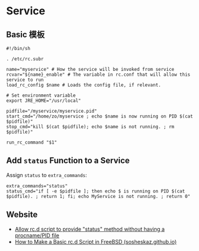 # Service

## Basic 模板

``` shell
#!/bin/sh

. /etc/rc.subr

name="myservice" # How the service will be invoked from service
rcvar="${name}_enable" # The variable in rc.conf that will allow this service to run
load_rc_config $name # Loads the config file, if relevant.

# Set environment variable
export JRE_HOME="/usr/local"

pidfile="/myservice/myservice.pid"
start_cmd="/home/zo/myservice ; echo $name is now running on PID $(cat $pidfile)"
stop_cmd="kill $(cat $pidfile); echo $name is not running. ; rm $pidfile)"

run_rc_command "$1"
```

## Add `status` Function to a Service

Assign `status` to `extra_commands`:

```shell
extra_commands="status"
status_cmd="if [ -e $pidfile ]; then echo $ is running on PID $(cat $pidfile). ; return 1; fi; echo MyService is not running. ; return 0"
```

## Website

- [Allow rc.d script to provide "status" method without having a procname/PID file](https://reviews.freebsd.org/D31614#:~:text=extra_commands%3D%22status%22%0Astatus_cmd%3D%22%24%7Bname%7D_status%22)
- [How to Make a Basic rc.d Script in FreeBSD (sosheskaz.github.io)](https://sosheskaz.github.io/tutorial/2017/03/28/FreeBSD-rcd-Setup.html)

